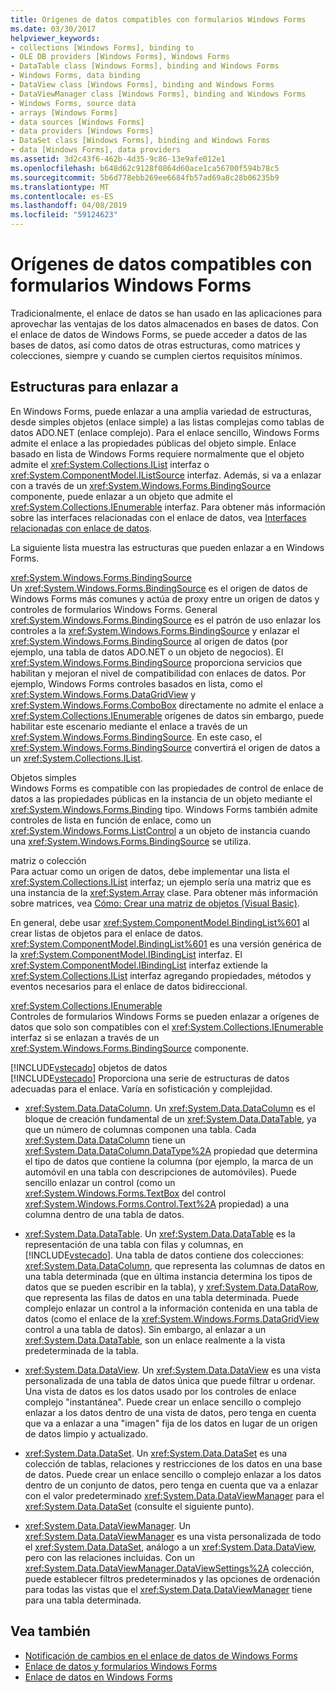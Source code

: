 ```yaml
---
title: Orígenes de datos compatibles con formularios Windows Forms
ms.date: 03/30/2017
helpviewer_keywords:
- collections [Windows Forms], binding to
- OLE DB providers [Windows Forms], Windows Forms
- DataTable class [Windows Forms], binding and Windows Forms
- Windows Forms, data binding
- DataView class [Windows Forms], binding and Windows Forms
- DataViewManager class [Windows Forms], binding and Windows Forms
- Windows Forms, source data
- arrays [Windows Forms]
- data sources [Windows Forms]
- data providers [Windows Forms]
- DataSet class [Windows Forms], binding and Windows Forms
- data [Windows Forms], data providers
ms.assetid: 3d2c43f6-462b-4d35-9c86-13e9afe012e1
ms.openlocfilehash: b648d62c9128f0864d60ace1ca56700f594b78c5
ms.sourcegitcommit: 5b6d778ebb269ee6684fb57ad69a8c28b06235b9
ms.translationtype: MT
ms.contentlocale: es-ES
ms.lasthandoff: 04/08/2019
ms.locfileid: "59124623"
---
```

# <a name="data-sources-supported-by-windows-forms"></a>Orígenes de datos compatibles con formularios Windows Forms
Tradicionalmente, el enlace de datos se han usado en las aplicaciones para aprovechar las ventajas de los datos almacenados en bases de datos. Con el enlace de datos de Windows Forms, se puede acceder a datos de las bases de datos, así como datos de otras estructuras, como matrices y colecciones, siempre y cuando se cumplen ciertos requisitos mínimos.  
  
## <a name="structures-to-bind-to"></a>Estructuras para enlazar a  
 En Windows Forms, puede enlazar a una amplia variedad de estructuras, desde simples objetos (enlace simple) a las listas complejas como tablas de datos ADO.NET (enlace complejo). Para el enlace sencillo, Windows Forms admite el enlace a las propiedades públicas del objeto simple. Enlace basado en lista de Windows Forms requiere normalmente que el objeto admite el <xref:System.Collections.IList> interfaz o <xref:System.ComponentModel.IListSource> interfaz. Además, si va a enlazar con a través de un <xref:System.Windows.Forms.BindingSource> componente, puede enlazar a un objeto que admite el <xref:System.Collections.IEnumerable> interfaz. Para obtener más información sobre las interfaces relacionadas con el enlace de datos, vea [Interfaces relacionadas con enlace de datos](interfaces-related-to-data-binding.md).  
  
 La siguiente lista muestra las estructuras que pueden enlazar a en Windows Forms.  
  
 <xref:System.Windows.Forms.BindingSource>  
 Un <xref:System.Windows.Forms.BindingSource> es el origen de datos de Windows Forms más comunes y actúa de proxy entre un origen de datos y controles de formularios Windows Forms. General <xref:System.Windows.Forms.BindingSource> es el patrón de uso enlazar los controles a la <xref:System.Windows.Forms.BindingSource> y enlazar el <xref:System.Windows.Forms.BindingSource> al origen de datos (por ejemplo, una tabla de datos ADO.NET o un objeto de negocios). El <xref:System.Windows.Forms.BindingSource> proporciona servicios que habilitan y mejoran el nivel de compatibilidad con enlaces de datos. Por ejemplo, Windows Forms controles basados en lista, como el <xref:System.Windows.Forms.DataGridView> y <xref:System.Windows.Forms.ComboBox> directamente no admite el enlace a <xref:System.Collections.IEnumerable> orígenes de datos sin embargo, puede habilitar este escenario mediante el enlace a través de un <xref:System.Windows.Forms.BindingSource>. En este caso, el <xref:System.Windows.Forms.BindingSource> convertirá el origen de datos a un <xref:System.Collections.IList>.  
  
 Objetos simples  
 Windows Forms es compatible con las propiedades de control de enlace de datos a las propiedades públicas en la instancia de un objeto mediante el <xref:System.Windows.Forms.Binding> tipo. Windows Forms también admite controles de lista en función de enlace, como un <xref:System.Windows.Forms.ListControl> a un objeto de instancia cuando una <xref:System.Windows.Forms.BindingSource> se utiliza.  
  
 matriz o colección  
 Para actuar como un origen de datos, debe implementar una lista el <xref:System.Collections.IList> interfaz; un ejemplo sería una matriz que es una instancia de la <xref:System.Array> clase. Para obtener más información sobre matrices, vea [Cómo: Crear una matriz de objetos (Visual Basic)](https://docs.microsoft.com/previous-versions/visualstudio/visual-studio-2010/487y7874(v=vs.100)).  
  
 En general, debe usar <xref:System.ComponentModel.BindingList%601> al crear listas de objetos para el enlace de datos. <xref:System.ComponentModel.BindingList%601> es una versión genérica de la <xref:System.ComponentModel.IBindingList> interfaz. El <xref:System.ComponentModel.IBindingList> interfaz extiende la <xref:System.Collections.IList> interfaz agregando propiedades, métodos y eventos necesarios para el enlace de datos bidireccional.  
  
 <xref:System.Collections.IEnumerable>  
 Controles de formularios Windows Forms se pueden enlazar a orígenes de datos que solo son compatibles con el <xref:System.Collections.IEnumerable> interfaz si se enlazan a través de un <xref:System.Windows.Forms.BindingSource> componente.  
  
 [!INCLUDE[vstecado](../../../includes/vstecado-md.md)] objetos de datos  
 [!INCLUDE[vstecado](../../../includes/vstecado-md.md)] Proporciona una serie de estructuras de datos adecuadas para el enlace. Varía en sofisticación y complejidad.  
  
-   <xref:System.Data.DataColumn>. Un <xref:System.Data.DataColumn> es el bloque de creación fundamental de un <xref:System.Data.DataTable>, ya que un número de columnas componen una tabla. Cada <xref:System.Data.DataColumn> tiene un <xref:System.Data.DataColumn.DataType%2A> propiedad que determina el tipo de datos que contiene la columna (por ejemplo, la marca de un automóvil en una tabla con descripciones de automóviles). Puede sencillo enlazar un control (como un <xref:System.Windows.Forms.TextBox> del control <xref:System.Windows.Forms.Control.Text%2A> propiedad) a una columna dentro de una tabla de datos.  
  
-   <xref:System.Data.DataTable>. Un <xref:System.Data.DataTable> es la representación de una tabla con filas y columnas, en [!INCLUDE[vstecado](../../../includes/vstecado-md.md)]. Una tabla de datos contiene dos colecciones: <xref:System.Data.DataColumn>, que representa las columnas de datos en una tabla determinada (que en última instancia determina los tipos de datos que se pueden escribir en la tabla), y <xref:System.Data.DataRow>, que representa las filas de datos en una tabla determinada. Puede complejo enlazar un control a la información contenida en una tabla de datos (como el enlace de la <xref:System.Windows.Forms.DataGridView> control a una tabla de datos). Sin embargo, al enlazar a un <xref:System.Data.DataTable>, son un enlace realmente a la vista predeterminada de la tabla.  
  
-   <xref:System.Data.DataView>. Un <xref:System.Data.DataView> es una vista personalizada de una tabla de datos única que puede filtrar u ordenar. Una vista de datos es los datos usado por los controles de enlace complejo "instantánea". Puede crear un enlace sencillo o complejo enlazar a los datos dentro de una vista de datos, pero tenga en cuenta que va a enlazar a una "imagen" fija de los datos en lugar de un origen de datos limpio y actualizado.  
  
-   <xref:System.Data.DataSet>. Un <xref:System.Data.DataSet> es una colección de tablas, relaciones y restricciones de los datos en una base de datos. Puede crear un enlace sencillo o complejo enlazar a los datos dentro de un conjunto de datos, pero tenga en cuenta que va a enlazar con el valor predeterminado <xref:System.Data.DataViewManager> para el <xref:System.Data.DataSet> (consulte el siguiente punto).  
  
-   <xref:System.Data.DataViewManager>. Un <xref:System.Data.DataViewManager> es una vista personalizada de todo el <xref:System.Data.DataSet>, análogo a un <xref:System.Data.DataView>, pero con las relaciones incluidas. Con un <xref:System.Data.DataViewManager.DataViewSettings%2A> colección, puede establecer filtros predeterminados y las opciones de ordenación para todas las vistas que el <xref:System.Data.DataViewManager> tiene para una tabla determinada.  
  
## <a name="see-also"></a>Vea también

- [Notificación de cambios en el enlace de datos de Windows Forms](change-notification-in-windows-forms-data-binding.md)
- [Enlace de datos y formularios Windows Forms](data-binding-and-windows-forms.md)
- [Enlace de datos en Windows Forms](windows-forms-data-binding.md)

